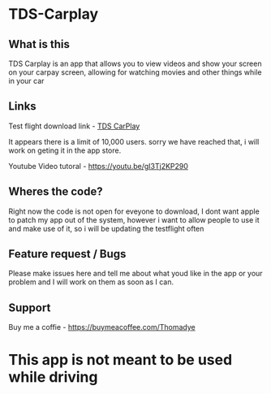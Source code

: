 # TDS-Carplay


## What is this 

TDS Carplay is an app that allows you to view videos and show your screen on your carpay screen, allowing for watching movies and other things while in your car

## Links 
Test flight download link - [TDS CarPlay](https://testflight.apple.com/join/1Z9HQgNw) 

It appears there is a limit of 10,000 users. sorry we have reached that, i will work on geting it in the app store.

Youtube Video tutoral - https://youtu.be/gI3Tj2KP290 


## Wheres the code?
Right now the code is not open for eveyone to download, I dont want apple to patch my app out of the system, however i want to allow people to use it and make use of it, so i will be updating the testflight often


## Feature request / Bugs 

Please make issues here and tell me about what youd like in the app or your problem and I will work on them as soon as I can. 


## Support 

Buy me a coffie - https://buymeacoffee.com/Thomadye




# This app is not meant to be used while driving 
